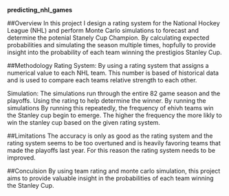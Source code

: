 **predicting_nhl_games**

##Overview
In this project I design a rating system for the National Hockey League (NHL) and perform Monte Carlo simulations to forecast and determine the potenial Stanely Cup Champion. By calculating expected probabilities and simulating the season multiple times, hopfully to provide insight into the probability of each team winning the prestigios Stanley Cup.

##Methodology
Rating System: By using a rating system that assigns a numerical value to each NHL team. This number is based of historical data and is used to compare each teams relative strength to each other.

Simulation: The simulations run through the entire 82 game season and the playoffs. Using the rating to help determine the winner. By running the simulations By running this repeatedly, the frequency of ehivh teams win the Stanley cup begin to emerge. The higher the frequency the more likly to win the stanley cup based on the given rating system.

##Limitations
The accuracy is only as good as the rating system and the rating system seems to be too overtuned and is heavily favoring teams that made the playoffs last year. For this reason the rating system needs to be improved.

##Conculsion
By using team rating and monte carlo simulation, this project aims to provide valuable insight in the probabilities of each team winning the Stanley Cup.
